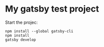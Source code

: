 # My gatsby test project

Start the projec:
```
npm install --global gatsby-cli
npm install
gatsby develop
```
